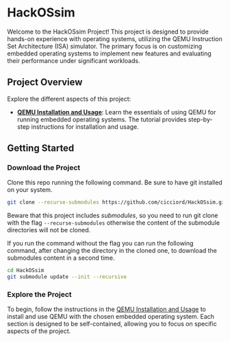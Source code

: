 # HackOSsim

Welcome to the HackOSsim Project! This project is designed to provide hands-on experience with operating systems, utilizing the QEMU Instruction Set Architecture (ISA) simulator. The primary focus is on customizing embedded operating systems to implement new features and evaluating their performance under significant workloads.

## Project Overview

Explore the different aspects of this project:

- [**QEMU Installation and Usage**](./docs/qemu.md): Learn the essentials of using QEMU for running embedded operating systems. The tutorial provides step-by-step instructions for installation and usage.

## Getting Started

### Download the Project

Clone this repo running the following command. Be sure to have git installed on your system.

```bash
git clone --recurse-submodules https://github.com/cicciord/HackOSsim.git
```

Beware that this project includes _submodules_, so you need to run git clone with the flag `--recurse-submodules` otherwise the content of the submodule directories will not be cloned.

If you run the command without the flag you can run the following command, after changing the directory in the cloned one, to download the submodules content in a second time.

```bash
cd HackOSsim
git submodule update --init --recursive
```

### Explore the Project

To begin, follow the instructions in the [QEMU Installation and Usage](./docs/qemu.md) to install and use QEMU with the chosen embedded operating system. Each section is designed to be self-contained, allowing you to focus on specific aspects of the project.
